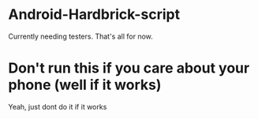 # Android-Hardbrick-script
Currently needing testers.
That's all for now.
# Don't run this if you care about your phone (well if it works)
Yeah, just dont do it if it works
